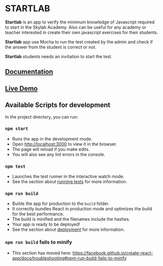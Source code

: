 # STARTLAB
**Startlab** is an app to verify the minimum knowledge of Javascript required to start in the Skylab Academy. Also can be useful for any academy or teacher interested in create their own javascript exercises for their students.

**Startlab** app use Mocha to run the test created by the admin and check if the answer from the student is correct or not.

**Startlab** students needs an invitation to start the test.

## [Documentation](startlab-doc/README.md)
## [Live Demo](https://startlab.surge.sh)

## Available Scripts for development

In the project directory, you can run:

### `npm start`
- Runs the app in the development mode.<br>
- Open [http://localhost:3000](http://localhost:3000) to view it in the browser.
- The page will reload if you make edits.<br>
- You will also see any lint errors in the console.

### `npm test`
- Launches the test runner in the interactive watch mode.<br>
- See the section about [running tests](https://facebook.github.io/create-react-app/docs/running-tests) for more information.  

### `npm run build`
- Builds the app for production to the `build` folder.<br>
- It correctly bundles React in production mode and optimizes the build for the best performance.
- The build is minified and the filenames include the hashes.<br>
- Your app is ready to be deployed!
- See the section about [deployment](https://facebook.github.io/create-react-app/docs/deployment) for more information.

### `npm run build` fails to minify
- This section has moved here: https://facebook.github.io/create-react-app/docs/troubleshooting#npm-run-build-fails-to-minify